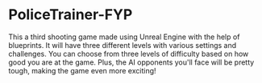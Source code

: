# PoliceTrainer-FYP

This a third shooting game made using Unreal Engine with the help of blueprints. It will have three different levels with various settings and challenges. You can choose from three levels of difficulty based on how good you are at the game. Plus, the AI opponents you'll face will be pretty tough, making the game even more exciting!
